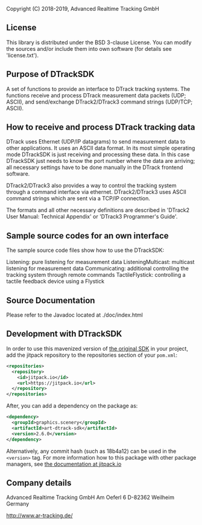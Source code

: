 Copyright (C) 2018-2019, Advanced Realtime Tracking GmbH


License
-------

This library is distributed under the BSD 3-clause License. 
You can modify the sources and/or include them into own software (for details see 
'license.txt').


Purpose of DTrackSDK
--------------------

A set of functions to provide an interface to DTrack tracking systems.
The functions receive and process DTrack measurement data packets (UDP; ASCII),
and send/exchange DTrack2/DTrack3 command strings (UDP/TCP; ASCII).


How to receive and process DTrack tracking data
-----------------------------------------------

DTrack uses Ethernet (UDP/IP datagrams) to send measurement data to other
applications. It uses an ASCII data format.
In its most simple operating mode DTrackSDK is just receiving and processing these data. In
this case DTrackSDK just needs to know the port number where the data are arriving; all necessary
settings have to be done manually in the DTrack frontend software.

DTrack2/DTrack3 also provides a way to control the tracking system through a command interface via
ethernet. DTrack2/DTrack3 uses ASCII command strings which are sent via a TCP/IP connection.

The formats and all other necessary definitions are described in
'DTrack2 User Manual: Technical Appendix' or 'DTrack3 Programmer's Guide'.


Sample source codes for an own interface
----------------------------------------

The sample source code files show how to use the DTrackSDK:

  Listening:           pure listening for measurement data
  ListeningMulticast:  multicast listening for measurement data
  Communicating:       additional controlling the tracking system through remote commands
  TactileFlystick:     controlling a tactile feedback device using a Flystick


Source Documentation
--------------------

Please refer to the Javadoc located at ./doc/index.html
  

Development with DTrackSDK
--------------------------

In order to use this mavenized version of [the original SDK](https://github.com/ar-tracking/DTrackSDK-Java) in your project, add the
jitpack repository to the repositories section of your `pom.xml`:

```xml
<repositories>
  <repository>
    <id>jitpack.io</id>
    <url>https://jitpack.io</url>
  </repository>
</repositories>
```

After, you can add a dependency on the package as:

```xml
<dependency>
  <groupId>graphics.scenery</groupId>
  <artifactId>art-dtrack-sdk</artifactId>
  <version>2.6.0</version>
</dependency>
```

Alternatively, any commit hash (such as 18b4a12) can be used in the
`<version>` tag. For more information how to this package with other package
managers, see [the documentation at jitpack.io](https://jitpack.io#scenerygraphics/art-dtrack-sdk)


Company details
---------------

Advanced Realtime Tracking GmbH
Am Oeferl 6
D-82362 Weilheim
Germany

http://www.ar-tracking.de/

